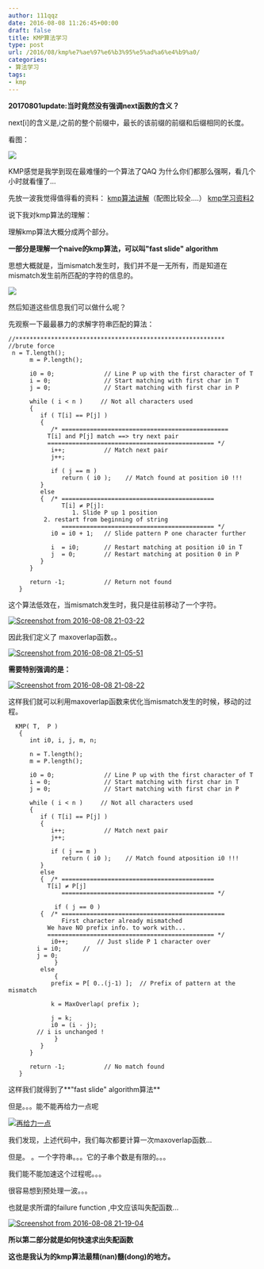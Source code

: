 ```yaml
---
author: 111qqz
date: 2016-08-08 11:26:45+00:00
draft: false
title: KMP算法学习
type: post
url: /2016/08/kmp%e7%ae%97%e6%b3%95%e5%ad%a6%e4%b9%a0/
categories:
- 算法学习
tags:
- kmp
---
```


**20170801update:当时竟然没有强调next函数的含义？**

next[i]的含义是,i之前的整个前缀中，最长的该前缀的前缀和后缀相同的长度。

看图：

![](http://img.blog.csdn.net/20140725231726921)




KMP感觉是我学到现在最难懂的一个算法了QAQ
为什么你们都那么强啊，看几个小时就看懂了...



先放一波我觉得值得看的资料：
[kmp算法讲解](http://www.mathcs.emory.edu/~cheung/Courses/323/Syllabus/Text/Matching-KMP1.html)（配图比较全....）
[kmp学习资料2](http://jakeboxer.com/blog/2009/12/13/the-knuth-morris-pratt-algorithm-in-my-own-words/)



说下我对kmp算法的理解：

理解kmp算法大概分成两个部分。

**一部分是理解一个naive的kmp算法，可以叫"fast slide" algorithm**

思想大概就是，当mismatch发生时，我们并不是一无所有，而是知道在mismatch发生前所匹配的字符的信息的。

![](http://www.mathcs.emory.edu/~cheung/Courses/323/Syllabus/Text/FIGS/KMP/KMP03a.gif)


然后知道这些信息我们可以做什么呢？

先观察一下最最暴力的求解字符串匹配的算法：

    
    //***********************************************************
    //brute force 
     n = T.length();
          m = P.length();
    
          i0 = 0;              // Line P up with the first character of T       
          i = 0;               // Start matching with first char in T
          j = 0;               // Start matching with first char in P
    
          while ( i < n )     // Not all characters used
          {
             if ( T[i] == P[j] )
             {
                /* ===============================================
    	       T[i] and P[j] match ==> try next pair
    	       =============================================== */
                i++;           // Match next pair
                j++;
    
                if ( j == m )
                   return ( i0 );    // Match found at position i0 !!!
             }
             else
             {  /* ===========================================
                   T[i] ≠ P[j]:
                      1. Slide P up 1 position
    		  2. restart from beginning of string
                   =========================================== */
                i0 = i0 + 1;   // Slide pattern P one character further
    
                i  = i0;       // Restart matching at position i0 in T
                j  = 0;        // Restart matching at position 0 in P
             }
          }
    
          return -1;           // Return not found
       }


这个算法低效在，当mismatch发生时，我只是往前移动了一个字符。

[![Screenshot from 2016-08-08 21-03-22](https://111qqz.com/wordpress/wp-content/uploads/2016/08/Screenshot-from-2016-08-08-21-03-22.png)
](https://111qqz.com/wordpress/wp-content/uploads/2016/08/Screenshot-from-2016-08-08-21-03-22.png)

因此我们定义了 maxoverlap函数。。

[![Screenshot from 2016-08-08 21-05-51](https://111qqz.com/wordpress/wp-content/uploads/2016/08/Screenshot-from-2016-08-08-21-05-51.png)
](https://111qqz.com/wordpress/wp-content/uploads/2016/08/Screenshot-from-2016-08-08-21-05-51.png)

**需要特别强调的是：**

[![Screenshot from 2016-08-08 21-08-22](https://111qqz.com/wordpress/wp-content/uploads/2016/08/Screenshot-from-2016-08-08-21-08-22.png)
](https://111qqz.com/wordpress/wp-content/uploads/2016/08/Screenshot-from-2016-08-08-21-08-22.png)





这样我们就可以利用maxoverlap函数来优化当mismatch发生的时候，移动的过程。

    
      KMP( T,  P )
       {
          int i0, i, j, m, n;
    
          n = T.length();
          m = P.length();
    
          i0 = 0;              // Line P up with the first character of T
          i = 0;               // Start matching with first char in T
          j = 0;               // Start matching with first char in P
    
          while ( i < n )     // Not all characters used
          {
             if ( T[i] == P[j] )
             {
                i++;           // Match next pair
                j++;
    
                if ( j == m )
                   return ( i0 );    // Match found atposition i0 !!!
             }
             else
             {  /* ===========================================
    	       T[i] ≠ P[j]
                   =========================================== */
    
                 if ( j == 0 )
    	     {  /* ==============================================
    	           First character already mismatched
    		   We have NO prefix info. to work with...
    		   =============================================== */
    	        i0++;        // Just slide P 1 character over
    		i = i0;      //
    		j = 0;
                 }
    	     else
                 {
    	        prefix = P[ 0..(j-1) ];  // Prefix of pattern at the mismatch    
    
    	        k = MaxOverlap( prefix );
    
    	        j = k;
    	        i0 = (i - j);
    		// i is unchanged !
                 }
             }
          }
    
          return -1;           // No match found
       }


这样我们就得到了**"fast slide" algorithm算法**



但是。。。能不能再给力一点呢

[![再给力一点](https://111qqz.com/wordpress/wp-content/uploads/2016/08/再给力一点.png)
](https://111qqz.com/wordpress/wp-content/uploads/2016/08/再给力一点.png)

我们发现，上述代码中，我们每次都要计算一次maxoverlap函数...

但是。 。一个字符串。。。它的子串个数是有限的。。。

我们能不能加速这个过程呢。。。

很容易想到预处理一波。。。

也就是求所谓的failure function ,中文应该叫失配函数...



[![Screenshot from 2016-08-08 21-19-04](https://111qqz.com/wordpress/wp-content/uploads/2016/08/Screenshot-from-2016-08-08-21-19-04.png)
](https://111qqz.com/wordpress/wp-content/uploads/2016/08/Screenshot-from-2016-08-08-21-19-04.png)



**所以第二部分就是如何快速求出失配函数**

**这也是我认为的kmp算法最精(nan)髓(dong)的地方。**
